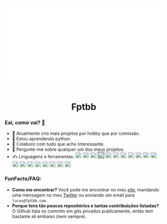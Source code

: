 <div align="center">
	<a href="https://www.youtube.com/watch?v=dQw4w9WgXcQ"><img src="https://github.com/Fptbb/Fptbb/raw/master/info.svg?sanitize=true"></a>
</div>
<br>
<h1 align="center">Fptbb</h1>

### Eai, como vai? 👋

- 🔭 Atualmente crio mais projetos por hobby que por comissão.
- 🌱 Estou aprendendo python.
- 👯 Colaboro com tudo que acho interessante.
- 💬 Pergunte-me sobre qualquer um dos meus projetos.
- ✍️ Linguagens e ferramentas:
<code><a href="https://pt.wikipedia.org/wiki/HTML5" alt="html5"><img src="https://cdn.jsdelivr.net/gh/devicons/devicon@master/icons/html5/html5-original.svg" width="20" height="20"/></a></code>
<code><a href="https://sass-lang.com/" alt="sass"><img src="https://cdn.jsdelivr.net/gh/devicons/devicon@master/icons/sass/sass-original.svg" width="20" height="20"/></a></code>
<code><a href="https://webpack.js.org/" alt="webpack"><img src="https://cdn.jsdelivr.net/gh/devicons/devicon@master/icons/webpack/webpack-original.svg" width="20" height="20"/></a></code>
<code><a href="" alt="javascript"><img src="https://cdn.jsdelivr.net/gh/devicons/devicon@master/icons/javascript/javascript-original.svg" width="20" height="20"/></a></code>
<code><a href="https://www.python.org/" alt="python"><img src="https://cdn.jsdelivr.net/gh/devicons/devicon@master/icons/python/python-original.svg" width="20" height="20"/></a></code>
<code><a href="https://www.typescriptlang.org/" alt="typescript"><img src="https://cdn.jsdelivr.net/gh/devicons/devicon@master/icons/typescript/typescript-original.svg" width="20" height="20"/></a></code>
<code><a href="https://nodejs.org/" alt="nodejs"><img src="https://icon-library.com/images/node-js-icon/node-js-icon-12.jpg" width="20" height="20"/></a></code>
<code><a href="https://www.electronjs.org/" alt="electron"><img src="https://cdn.jsdelivr.net/gh/devicons/devicon@master/icons/electron/electron-original.svg" width="20" height="20"/></a></code>
<code><a href="https://expressjs.com/" alt="express"><img src="https://cdn.jsdelivr.net/gh/devicons/devicon@master/icons/express/express-original.svg" width="20" height="20"/></a></code>
<code><a href="https://www.mongodb.com/" alt="mongodb"><img src="https://cdn.jsdelivr.net/gh/devicons/devicon@master/icons/mongodb/mongodb-original-wordmark.svg" width="20" height="20"/></a></code>
<code><a href="https://www.postgresql.org/" alt="postgresql"><img src="https://cdn.jsdelivr.net/gh/devicons/devicon@master/icons/postgresql/postgresql-original-wordmark.svg" width="20" height="20"/></a></code>
<code><a href="https://redis.io/" alt="redis"><img src="https://cdn.jsdelivr.net/gh/devicons/devicon@master/icons/redis/redis-original-wordmark.svg" width="20" height="20"/></a></code>
<code><a href="https://cloud.google.com/" alt="gcp"><img src="https://www.vectorlogo.zone/logos/google_cloud/google_cloud-icon.svg" width="20" height="20"/></a></code>
<code><a href="https://www.oracle.com/" alt="oracle"><img src="https://cdn.jsdelivr.net/gh/devicons/devicon@master/icons/oracle/oracle-original.svg" width="20" height="20"/></a></code>
<code><a href="https://kubernetes.io/" alt="kubernetes"><img src="https://www.vectorlogo.zone/logos/kubernetes/kubernetes-icon.svg" width="20" height="20"/></a></code>
<code><a href="https://www.kernel.org/" alt="linux"><img src="https://cdn.jsdelivr.net/gh/devicons/devicon@master/icons/linux/linux-original.svg" width="20" height="20"/></a></code>
<code><a href="https://www.gnu.org/software/bash/" alt="bash"><img src="https://www.vectorlogo.zone/logos/gnu_bash/gnu_bash-icon.svg" width="20" height="20"/></a></code>
<code><a href="https://www.nginx.com/" alt="nginx"><img src="https://cdn.jsdelivr.net/gh/devicons/devicon@master/icons/nginx/nginx-original.svg" width="20" height="20"/></a></code>
<code><a href="https://git-scm.com/" alt="git"><img src="https://www.vectorlogo.zone/logos/git-scm/git-scm-icon.svg" width="20" height="20"/></a></code>

<h3>FunFacts/FAQ:</h3>

 - **Como me encontrar?**
 Você pode me encontrar no meu [site](https://fptbb.com), mandando uma mensagem no meu [Twitter](https://twitter.com/fptbb) ou enviando um email para `lucas@fptbb.com`.
 - **Porque tens tão poucos repositórios e tantas contribuições listadas?**
 O Github lista os commits em gits privados publicamente, então tem bastante ali embaixo (nem sempre).
<!--
<a href="https://fptbb.com/">
  <img align="center" src="https://github-readme-stats.vercel.app/api?username=fptbb&count_private=true&hide=contribs&show_icons=true&title_color=ffff00&icon_color=fff&text_color=fff&bg_color=151515" />
</a>-->
